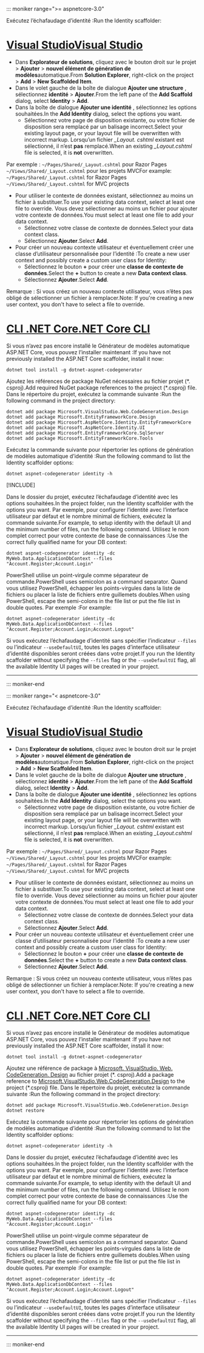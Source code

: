 ::: moniker range=">= aspnetcore-3.0"

<span data-ttu-id="f5530-101">Exécutez l’échafaudage d’identité :</span><span class="sxs-lookup"><span data-stu-id="f5530-101">Run the Identity scaffolder:</span></span>

# <a name="visual-studio"></a>[<span data-ttu-id="f5530-102">Visual Studio</span><span class="sxs-lookup"><span data-stu-id="f5530-102">Visual Studio</span></span>](#tab/visual-studio)

* <span data-ttu-id="f5530-103">Dans **Explorateur de solutions**, cliquez avec le bouton droit sur le projet > **Ajouter** > **nouvel élément de génération de modèles**automatique.</span><span class="sxs-lookup"><span data-stu-id="f5530-103">From **Solution Explorer**, right-click on the project > **Add** > **New Scaffolded Item**.</span></span>
* <span data-ttu-id="f5530-104">Dans le volet gauche de la boîte de dialogue **Ajouter une structure** , sélectionnez **identité** > **Ajouter**.</span><span class="sxs-lookup"><span data-stu-id="f5530-104">From the left pane of the **Add Scaffold** dialog, select **Identity** > **Add**.</span></span>
* <span data-ttu-id="f5530-105">Dans la boîte de dialogue **Ajouter une identité** , sélectionnez les options souhaitées.</span><span class="sxs-lookup"><span data-stu-id="f5530-105">In the **Add Identity** dialog, select the options you want.</span></span>
  * <span data-ttu-id="f5530-106">Sélectionnez votre page de disposition existante, ou votre fichier de disposition sera remplacé par un balisage incorrect.</span><span class="sxs-lookup"><span data-stu-id="f5530-106">Select your existing layout page, or your layout file will be overwritten with incorrect markup.</span></span> <span data-ttu-id="f5530-107">Lorsqu’un fichier *\_Layout. cshtml* existant est sélectionné, il n’est **pas** remplacé.</span><span class="sxs-lookup"><span data-stu-id="f5530-107">When an existing *\_Layout.cshtml* file is selected, it is **not** overwritten.</span></span>

 <span data-ttu-id="f5530-108">Par exemple : `~/Pages/Shared/_Layout.cshtml` pour Razor Pages `~/Views/Shared/_Layout.cshtml` pour les projets MVC</span><span class="sxs-lookup"><span data-stu-id="f5530-108">For example: `~/Pages/Shared/_Layout.cshtml` for Razor Pages `~/Views/Shared/_Layout.cshtml` for MVC projects</span></span>
* <span data-ttu-id="f5530-109">Pour utiliser le contexte de données existant, sélectionnez au moins un fichier à substituer.</span><span class="sxs-lookup"><span data-stu-id="f5530-109">To use your existing data context, select at least one file to override.</span></span> <span data-ttu-id="f5530-110">Vous devez sélectionner au moins un fichier pour ajouter votre contexte de données.</span><span class="sxs-lookup"><span data-stu-id="f5530-110">You must select at least one file to add your data context.</span></span>
  * <span data-ttu-id="f5530-111">Sélectionnez votre classe de contexte de données.</span><span class="sxs-lookup"><span data-stu-id="f5530-111">Select your data context class.</span></span>
  * <span data-ttu-id="f5530-112">Sélectionnez **Ajouter**.</span><span class="sxs-lookup"><span data-stu-id="f5530-112">Select **Add**.</span></span>
* <span data-ttu-id="f5530-113">Pour créer un nouveau contexte utilisateur et éventuellement créer une classe d’utilisateur personnalisée pour l’identité :</span><span class="sxs-lookup"><span data-stu-id="f5530-113">To create a new user context and possibly create a custom user class for Identity:</span></span>
  * <span data-ttu-id="f5530-114">Sélectionnez le bouton **+** pour créer une **classe de contexte de données**.</span><span class="sxs-lookup"><span data-stu-id="f5530-114">Select the **+** button to create a new **Data context class**.</span></span>
  * <span data-ttu-id="f5530-115">Sélectionnez **Ajouter**.</span><span class="sxs-lookup"><span data-stu-id="f5530-115">Select **Add**.</span></span>

<span data-ttu-id="f5530-116">Remarque : Si vous créez un nouveau contexte utilisateur, vous n’êtes pas obligé de sélectionner un fichier à remplacer.</span><span class="sxs-lookup"><span data-stu-id="f5530-116">Note: If you're creating a new user context, you don't have to select a file to override.</span></span>

# <a name="net-core-cli"></a>[<span data-ttu-id="f5530-117">CLI .NET Core</span><span class="sxs-lookup"><span data-stu-id="f5530-117">.NET Core CLI</span></span>](#tab/netcore-cli)

<span data-ttu-id="f5530-118">Si vous n’avez pas encore installé le Générateur de modèles automatique ASP.NET Core, vous pouvez l’installer maintenant :</span><span class="sxs-lookup"><span data-stu-id="f5530-118">If you have not previously installed the ASP.NET Core scaffolder, install it now:</span></span>

```dotnetcli
dotnet tool install -g dotnet-aspnet-codegenerator
```

<span data-ttu-id="f5530-119">Ajoutez les références de package NuGet nécessaires au fichier projet (\*. csproj).</span><span class="sxs-lookup"><span data-stu-id="f5530-119">Add required NuGet package references to the project (\*.csproj) file.</span></span> <span data-ttu-id="f5530-120">Dans le répertoire du projet, exécutez la commande suivante :</span><span class="sxs-lookup"><span data-stu-id="f5530-120">Run the following command in the project directory:</span></span>

```dotnetcli
dotnet add package Microsoft.VisualStudio.Web.CodeGeneration.Design
dotnet add package Microsoft.EntityFrameworkCore.Design
dotnet add package Microsoft.AspNetCore.Identity.EntityFrameworkCore
dotnet add package Microsoft.AspNetCore.Identity.UI
dotnet add package Microsoft.EntityFrameworkCore.SqlServer
dotnet add package Microsoft.EntityFrameworkCore.Tools
```

<span data-ttu-id="f5530-121">Exécutez la commande suivante pour répertorier les options de génération de modèles automatique d’identité :</span><span class="sxs-lookup"><span data-stu-id="f5530-121">Run the following command to list the Identity scaffolder options:</span></span>

```dotnetcli
dotnet aspnet-codegenerator identity -h
```

[!INCLUDE[](~/includes/scaffoldTFM.md)]

<span data-ttu-id="f5530-122">Dans le dossier du projet, exécutez l’échafaudage d’identité avec les options souhaitées.</span><span class="sxs-lookup"><span data-stu-id="f5530-122">In the project folder, run the Identity scaffolder with the options you want.</span></span> <span data-ttu-id="f5530-123">Par exemple, pour configurer l’identité avec l’interface utilisateur par défaut et le nombre minimal de fichiers, exécutez la commande suivante.</span><span class="sxs-lookup"><span data-stu-id="f5530-123">For example, to setup identity with the default UI and the minimum number of files, run the following command.</span></span> <span data-ttu-id="f5530-124">Utilisez le nom complet correct pour votre contexte de base de connaissances :</span><span class="sxs-lookup"><span data-stu-id="f5530-124">Use the correct fully qualified name for your DB context:</span></span>

```dotnetcli
dotnet aspnet-codegenerator identity -dc MyWeb.Data.ApplicationDbContext --files "Account.Register;Account.Login"
```

<span data-ttu-id="f5530-125">PowerShell utilise un point-virgule comme séparateur de commande.</span><span class="sxs-lookup"><span data-stu-id="f5530-125">PowerShell uses semicolon as a command separator.</span></span> <span data-ttu-id="f5530-126">Quand vous utilisez PowerShell, échapper les points-virgules dans la liste de fichiers ou placer la liste de fichiers entre guillemets doubles.</span><span class="sxs-lookup"><span data-stu-id="f5530-126">When using PowerShell, escape the semi-colons in the file list or put the file list in double quotes.</span></span> <span data-ttu-id="f5530-127">Par exemple :</span><span class="sxs-lookup"><span data-stu-id="f5530-127">For example:</span></span>

```dotnetcli
dotnet aspnet-codegenerator identity -dc MyWeb.Data.ApplicationDbContext --files "Account.Register;Account.Login;Account.Logout"
```

<span data-ttu-id="f5530-128">Si vous exécutez l’échafaudage d’identité sans spécifier l’indicateur `--files` ou l’indicateur `--useDefaultUI`, toutes les pages d’interface utilisateur d’identité disponibles seront créées dans votre projet.</span><span class="sxs-lookup"><span data-stu-id="f5530-128">If you run the Identity scaffolder without specifying the `--files` flag or the `--useDefaultUI` flag, all the available Identity UI pages will be created in your project.</span></span>

---

::: moniker-end

::: moniker range="< aspnetcore-3.0"

<span data-ttu-id="f5530-129">Exécutez l’échafaudage d’identité :</span><span class="sxs-lookup"><span data-stu-id="f5530-129">Run the Identity scaffolder:</span></span>

# <a name="visual-studio"></a>[<span data-ttu-id="f5530-130">Visual Studio</span><span class="sxs-lookup"><span data-stu-id="f5530-130">Visual Studio</span></span>](#tab/visual-studio)

* <span data-ttu-id="f5530-131">Dans **Explorateur de solutions**, cliquez avec le bouton droit sur le projet > **Ajouter** > **nouvel élément de génération de modèles**automatique.</span><span class="sxs-lookup"><span data-stu-id="f5530-131">From **Solution Explorer**, right-click on the project > **Add** > **New Scaffolded Item**.</span></span>
* <span data-ttu-id="f5530-132">Dans le volet gauche de la boîte de dialogue **Ajouter une structure** , sélectionnez **identité** > **Ajouter**.</span><span class="sxs-lookup"><span data-stu-id="f5530-132">From the left pane of the **Add Scaffold** dialog, select **Identity** > **Add**.</span></span>
* <span data-ttu-id="f5530-133">Dans la boîte de dialogue **Ajouter une identité** , sélectionnez les options souhaitées.</span><span class="sxs-lookup"><span data-stu-id="f5530-133">In the **Add Identity** dialog, select the options you want.</span></span>
  * <span data-ttu-id="f5530-134">Sélectionnez votre page de disposition existante, ou votre fichier de disposition sera remplacé par un balisage incorrect.</span><span class="sxs-lookup"><span data-stu-id="f5530-134">Select your existing layout page, or your layout file will be overwritten with incorrect markup.</span></span> <span data-ttu-id="f5530-135">Lorsqu’un fichier *\_Layout. cshtml* existant est sélectionné, il n’est **pas** remplacé.</span><span class="sxs-lookup"><span data-stu-id="f5530-135">When an existing *\_Layout.cshtml* file is selected, it is **not** overwritten.</span></span>

 <span data-ttu-id="f5530-136">Par exemple : `~/Pages/Shared/_Layout.cshtml` pour Razor Pages `~/Views/Shared/_Layout.cshtml` pour les projets MVC</span><span class="sxs-lookup"><span data-stu-id="f5530-136">For example: `~/Pages/Shared/_Layout.cshtml` for Razor Pages `~/Views/Shared/_Layout.cshtml` for MVC projects</span></span>
* <span data-ttu-id="f5530-137">Pour utiliser le contexte de données existant, sélectionnez au moins un fichier à substituer.</span><span class="sxs-lookup"><span data-stu-id="f5530-137">To use your existing data context, select at least one file to override.</span></span> <span data-ttu-id="f5530-138">Vous devez sélectionner au moins un fichier pour ajouter votre contexte de données.</span><span class="sxs-lookup"><span data-stu-id="f5530-138">You must select at least one file to add your data context.</span></span>
  * <span data-ttu-id="f5530-139">Sélectionnez votre classe de contexte de données.</span><span class="sxs-lookup"><span data-stu-id="f5530-139">Select your data context class.</span></span>
  * <span data-ttu-id="f5530-140">Sélectionnez **Ajouter**.</span><span class="sxs-lookup"><span data-stu-id="f5530-140">Select **Add**.</span></span>
* <span data-ttu-id="f5530-141">Pour créer un nouveau contexte utilisateur et éventuellement créer une classe d’utilisateur personnalisée pour l’identité :</span><span class="sxs-lookup"><span data-stu-id="f5530-141">To create a new user context and possibly create a custom user class for Identity:</span></span>
  * <span data-ttu-id="f5530-142">Sélectionnez le bouton **+** pour créer une **classe de contexte de données**.</span><span class="sxs-lookup"><span data-stu-id="f5530-142">Select the **+** button to create a new **Data context class**.</span></span>
  * <span data-ttu-id="f5530-143">Sélectionnez **Ajouter**.</span><span class="sxs-lookup"><span data-stu-id="f5530-143">Select **Add**.</span></span>

<span data-ttu-id="f5530-144">Remarque : Si vous créez un nouveau contexte utilisateur, vous n’êtes pas obligé de sélectionner un fichier à remplacer.</span><span class="sxs-lookup"><span data-stu-id="f5530-144">Note: If you're creating a new user context, you don't have to select a file to override.</span></span>

# <a name="net-core-cli"></a>[<span data-ttu-id="f5530-145">CLI .NET Core</span><span class="sxs-lookup"><span data-stu-id="f5530-145">.NET Core CLI</span></span>](#tab/netcore-cli)

<span data-ttu-id="f5530-146">Si vous n’avez pas encore installé le Générateur de modèles automatique ASP.NET Core, vous pouvez l’installer maintenant :</span><span class="sxs-lookup"><span data-stu-id="f5530-146">If you have not previously installed the ASP.NET Core scaffolder, install it now:</span></span>

```dotnetcli
dotnet tool install -g dotnet-aspnet-codegenerator
```

<span data-ttu-id="f5530-147">Ajoutez une référence de package à [Microsoft. VisualStudio. Web. CodeGeneration. Design](https://www.nuget.org/packages/Microsoft.VisualStudio.Web.CodeGeneration.Design/) au fichier projet (\*. csproj).</span><span class="sxs-lookup"><span data-stu-id="f5530-147">Add a package reference to [Microsoft.VisualStudio.Web.CodeGeneration.Design](https://www.nuget.org/packages/Microsoft.VisualStudio.Web.CodeGeneration.Design/) to the project (\*.csproj) file.</span></span> <span data-ttu-id="f5530-148">Dans le répertoire du projet, exécutez la commande suivante :</span><span class="sxs-lookup"><span data-stu-id="f5530-148">Run the following command in the project directory:</span></span>

```dotnetcli
dotnet add package Microsoft.VisualStudio.Web.CodeGeneration.Design
dotnet restore
```

<span data-ttu-id="f5530-149">Exécutez la commande suivante pour répertorier les options de génération de modèles automatique d’identité :</span><span class="sxs-lookup"><span data-stu-id="f5530-149">Run the following command to list the Identity scaffolder options:</span></span>

```dotnetcli
dotnet aspnet-codegenerator identity -h
```

<span data-ttu-id="f5530-150">Dans le dossier du projet, exécutez l’échafaudage d’identité avec les options souhaitées.</span><span class="sxs-lookup"><span data-stu-id="f5530-150">In the project folder, run the Identity scaffolder with the options you want.</span></span> <span data-ttu-id="f5530-151">Par exemple, pour configurer l’identité avec l’interface utilisateur par défaut et le nombre minimal de fichiers, exécutez la commande suivante.</span><span class="sxs-lookup"><span data-stu-id="f5530-151">For example, to setup identity with the default UI and the minimum number of files, run the following command.</span></span> <span data-ttu-id="f5530-152">Utilisez le nom complet correct pour votre contexte de base de connaissances :</span><span class="sxs-lookup"><span data-stu-id="f5530-152">Use the correct fully qualified name for your DB context:</span></span>

```dotnetcli
dotnet aspnet-codegenerator identity -dc MyWeb.Data.ApplicationDbContext --files "Account.Register;Account.Login"
```

<span data-ttu-id="f5530-153">PowerShell utilise un point-virgule comme séparateur de commande.</span><span class="sxs-lookup"><span data-stu-id="f5530-153">PowerShell uses semicolon as a command separator.</span></span> <span data-ttu-id="f5530-154">Quand vous utilisez PowerShell, échapper les points-virgules dans la liste de fichiers ou placer la liste de fichiers entre guillemets doubles.</span><span class="sxs-lookup"><span data-stu-id="f5530-154">When using PowerShell, escape the semi-colons in the file list or put the file list in double quotes.</span></span> <span data-ttu-id="f5530-155">Par exemple :</span><span class="sxs-lookup"><span data-stu-id="f5530-155">For example:</span></span>

```dotnetcli
dotnet aspnet-codegenerator identity -dc MyWeb.Data.ApplicationDbContext --files "Account.Register;Account.Login;Account.Logout"
```

<span data-ttu-id="f5530-156">Si vous exécutez l’échafaudage d’identité sans spécifier l’indicateur `--files` ou l’indicateur `--useDefaultUI`, toutes les pages d’interface utilisateur d’identité disponibles seront créées dans votre projet.</span><span class="sxs-lookup"><span data-stu-id="f5530-156">If you run the Identity scaffolder without specifying the `--files` flag or the `--useDefaultUI` flag, all the available Identity UI pages will be created in your project.</span></span>

---

::: moniker-end